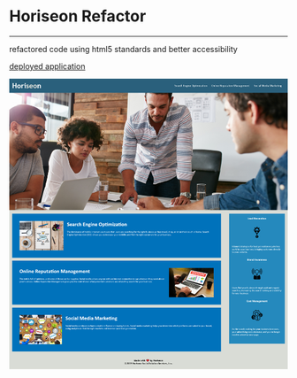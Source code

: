 # Horiseon Refactor
---
refactored code using html5 standards and better accessibility

[deployed application](https://alexandergalen.github.io/Horiseon-Refactor/)

![example screenshot](./assets/images/screenshot.png)